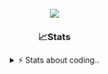<div align="center">
  
<p align="center">
  <img src="https://lanyard.cnrad.dev/api/1018290650602553364" />
</p>

### 📈Stats
<details>
    <summary> ⚡ Stats about coding.. </> </summary>
    <br/>

<!--START_SECTION:waka-->
![Code Time](http://img.shields.io/badge/Code%20Time-22%20hrs%2026%20mins-blue)

![Profile Views](http://img.shields.io/badge/Profile%20Views-30-blue)

**🐱 My GitHub Data** 

> 📦 857.1 kB Used in GitHub's Storage 
 > 
> 🏆 104 Contributions in the Year 2024
 > 
> 💼 Opted to Hire
 > 
> 📜 7 Public Repositories 
 > 
> 🔑 15 Private Repositories 
 > 
**I'm a Night 🦉** 

```text
🌞 Morning                36 commits          ██░░░░░░░░░░░░░░░░░░░░░░░   07.83 % 
🌆 Daytime                192 commits         ██████████░░░░░░░░░░░░░░░   41.74 % 
🌃 Evening                189 commits         ██████████░░░░░░░░░░░░░░░   41.09 % 
🌙 Night                  43 commits          ██░░░░░░░░░░░░░░░░░░░░░░░   09.35 % 
```
📅 **I'm Most Productive on Sunday** 

```text
Monday                   21 commits          █░░░░░░░░░░░░░░░░░░░░░░░░   04.57 % 
Tuesday                  55 commits          ███░░░░░░░░░░░░░░░░░░░░░░   11.96 % 
Wednesday                86 commits          █████░░░░░░░░░░░░░░░░░░░░   18.70 % 
Thursday                 71 commits          ████░░░░░░░░░░░░░░░░░░░░░   15.43 % 
Friday                   54 commits          ███░░░░░░░░░░░░░░░░░░░░░░   11.74 % 
Saturday                 73 commits          ████░░░░░░░░░░░░░░░░░░░░░   15.87 % 
Sunday                   100 commits         █████░░░░░░░░░░░░░░░░░░░░   21.74 % 
```


📊 **This Week I Spent My Time On** 

```text
🕑︎ Time Zone: Europe/Berlin

💬 Programming Languages: 
Lua                      1 hr 50 mins        ████████████░░░░░░░░░░░░░   46.25 % 
C++                      50 mins             █████░░░░░░░░░░░░░░░░░░░░   21.17 % 
Other                    35 mins             ████░░░░░░░░░░░░░░░░░░░░░   14.82 % 
JavaScript               22 mins             ██░░░░░░░░░░░░░░░░░░░░░░░   09.65 % 
Text                     13 mins             █░░░░░░░░░░░░░░░░░░░░░░░░   05.63 % 

🔥 Editors: 
VS Code                  3 hrs 57 mins       █████████████████████████   100.00 % 

🐱‍💻 Projects: 
Unknown Project          1 hr 42 mins        ███████████░░░░░░░░░░░░░░   43.02 % 
resources                1 hr 35 mins        ██████████░░░░░░░░░░░░░░░   40.02 % 
[gamemode]               19 mins             ██░░░░░░░░░░░░░░░░░░░░░░░   08.30 % 
alpha-finder             8 mins              █░░░░░░░░░░░░░░░░░░░░░░░░   03.53 % 
vrp                      7 mins              █░░░░░░░░░░░░░░░░░░░░░░░░   03.28 % 

💻 Operating System: 
Windows                  3 hrs 57 mins       █████████████████████████   100.00 % 
```

**I Mostly Code in JavaScript** 

```text
JavaScript               7 repos             █████████░░░░░░░░░░░░░░░░   36.84 % 
Lua                      4 repos             █████░░░░░░░░░░░░░░░░░░░░   21.05 % 
Python                   3 repos             ████░░░░░░░░░░░░░░░░░░░░░   15.79 % 
TypeScript               2 repos             ███░░░░░░░░░░░░░░░░░░░░░░   10.53 % 
HTML                     1 repo              █░░░░░░░░░░░░░░░░░░░░░░░░   05.26 % 
```




 Last Updated on 29/06/2024 19:12:40 UTC
<!--END_SECTION:waka-->
</details>
